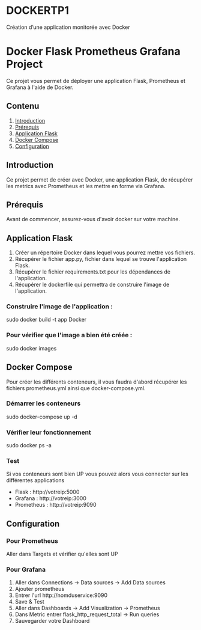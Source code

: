 # DOCKERTP1
Création d’une application monitorée avec Docker


# Docker Flask Prometheus Grafana Project

Ce projet vous permet de déployer une application Flask, Prometheus et Grafana à l'aide de Docker.

## Contenu

1. [Introduction](#introduction)
2. [Prérequis](#prérequis)
3. [Application Flask](#application-flask)
4. [Docker Compose](#docker-compose)
5. [Configuration](#configuration)

## Introduction

Ce projet permet de créer avec Docker, une application Flask, de récupérer les metrics avec Prometheus et les mettre en forme via Grafana.

## Prérequis

Avant de commencer, assurez-vous d'avoir docker sur votre machine.

## Application Flask

1. Créer un répertoire Docker dans lequel vous pourrez mettre vos fichiers.
2. Récupérer le fichier app.py, fichier dans lequel se trouve l'application Flask.
3. Récupérer le fichier requirements.txt pour les dépendances de l'application.
4. Récupérer le dockerfile qui permettra de construire l'image de l'application.

### Construire l'image de l'application : 
sudo docker build -t app Docker

### Pour vérifier que l'image a bien été créée :
sudo docker images

## Docker Compose
Pour créer les différents conteneurs, il vous faudra d'abord récupérer les fichiers prometheus.yml ainsi que docker-compose.yml.

### Démarrer les conteneurs
sudo docker-compose up -d
### Vérifier leur fonctionnement 
sudo docker ps -a

### Test
Si vos conteneurs sont bien UP vous pouvez alors vous connecter sur les différentes applications 
- Flask : http://votreip:5000
- Grafana : http://votreip:3000
- Prometheus : http://votreip:9090

## Configuration
### Pour Prometheus
Aller dans Targets et vérifier qu'elles sont UP
### Pour Grafana
1. Aller dans Connections -> Data sources -> Add Data sources
2. Ajouter prometheus
3. Entrer l'url http://nomduservice:9090
4. Save & Test
5. Aller dans Dashboards -> Add Visualization -> Prometheus
6. Dans Metric entrer flask_http_request_total -> Run queries
7. Sauvegarder votre Dashboard
